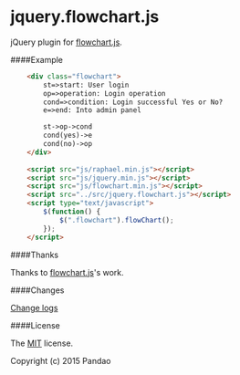 # jquery.flowchart.js

jQuery plugin for [flowchart.js](https://github.com/adrai/flowchart.js).

####Example

```html
    <div class="flowchart">
        st=>start: User login
        op=>operation: Login operation
        cond=>condition: Login successful Yes or No?
        e=>end: Into admin panel

        st->op->cond
        cond(yes)->e
        cond(no)->op
    </div>
    
    <script src="js/raphael.min.js"></script>
    <script src="js/jquery.min.js"></script>
    <script src="js/flowchart.min.js"></script>
    <script src="../src/jquery.flowchart.js"></script>
    <script type="text/javascript">
        $(function() {
            $(".flowchart").flowChart();
        });
    </script>
```

####Thanks

Thanks to [flowchart.js](https://github.com/adrai/flowchart.js)'s work.

####Changes

[Change logs](https://github.com/pandao/jquery.flowchart.js/blob/master/CHANGE.md)

####License

The [MIT](https://github.com/pandao/jquery.flowchart.js/blob/master/LICENSE) license.

Copyright (c) 2015 Pandao
